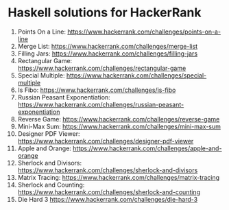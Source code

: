 # Haskell solutions for HackerRank
1. Points On a Line: https://www.hackerrank.com/challenges/points-on-a-line
2. Merge List: https://www.hackerrank.com/challenges/merge-list
3. Filling Jars: https://www.hackerrank.com/challenges/filling-jars
4. Rectangular Game: https://www.hackerrank.com/challenges/rectangular-game
5. Special Multiple: https://www.hackerrank.com/challenges/special-multiple
6. Is Fibo: https://www.hackerrank.com/challenges/is-fibo
7. Russian Peasant Exponentiation: https://www.hackerrank.com/challenges/russian-peasant-exponentiation
8. Reverse Game: https://www.hackerrank.com/challenges/reverse-game
9. Mini-Max Sum: https://www.hackerrank.com/challenges/mini-max-sum
10. Designer PDF Viewer: https://www.hackerrank.com/challenges/designer-pdf-viewer
11. Apple and Orange: https://www.hackerrank.com/challenges/apple-and-orange
12. Sherlock and Divisors: https://www.hackerrank.com/challenges/sherlock-and-divisors
13. Matrix Tracing: https://www.hackerrank.com/challenges/matrix-tracing
14. Sherlock and Counting: https://www.hackerrank.com/challenges/sherlock-and-counting
15. Die Hard 3 https://www.hackerrank.com/challenges/die-hard-3
